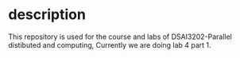 # description
This repository is used for the course and labs of DSAI3202-Parallel distibuted and computing,
Currently we are doing lab 4 part 1.

